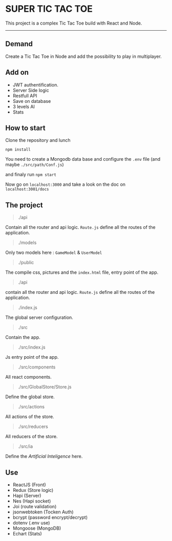 SUPER TIC TAC TOE
===================


This project is a complex Tic Tac Toe build with React and Node.

----------


Demand
-------------

Create a Tic Tac Toe in Node and add the possibility to play in multiplayer.

Add on
-------------

* JWT authentification.
* Server Side logic
* Restfull API
* Save on database
* 3 levels AI
* Stats


How to start
-------------

Clone the repository and lunch
```
npm install
```

You need to create a Mongodb data base and configure the ```.env``` file (and maybe ```./src/path/Conf.js```)

and finaly run ```npm start```

Now go on `localhost:3000`
and take a look on the doc on `localhost:3001/docs`

The project
-------------

> ./api

Contain all the router and api logic. `Route.js` define all the routes of the application.

> ./models

Only two models here : `GameModel` & `UserModel`

> ./public

The compile css, pictures and the `index.html` file, entry point of the app.

> ./api

contain all the router and api logic. `Route.js` define all the routes of the application.

> ./index.js

The global server configuration.

> ./src

Contain the app.

> ./src/index.js

Js entry point of the app.

> ./src/components

All react components.

> ./src/GlobalStore/Store.js

Define the global store.

> ./src/actions

All actions of the store.

> ./src/reducers

All reducers of the store.

> ./src/ia

Define the *Artificial Inteligence* here.

Use
-------------

* ReactJS (Front)
* Redux (Store logic)
* Hapi (Server)
* Nes (Hapi socket)
* Joi (route validation)
* jsonwebtoken (Tocken Auth)
* bcrypt (password encrypt/decrypt)
* dotenv (.env use)
* Mongoose (MongoDB)
* Echart (Stats)